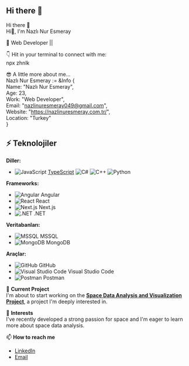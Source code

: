 ## Hi there 👋
Hi there 👋  
Hi👋, I'm Nazlı Nur Esmeray

💼 Web Developer ||  

👇 Hit in your terminal to connect with me:  
npx zhnlk  

😎 A little more about me...  
Nazlı Nur Esmeray := &Info {  
    Name: "Nazlı Nur Esmeray",  
    Age: 23,  
    Work: "Web Developer",  
    Email: "nazlinuresmeray049@gmail.com",  
    Website: "https://nazlinuresmeray.com.tr/",  
    Location: "Turkey"  
}  

## ⚡ Teknolojiler

**Diller:**
- ![JavaScript](https://img.shields.io/badge/JavaScript-%23323330.svg?style=flat&logo=javascript&logoColor=%F7DF1E) [TypeScript](https://img.shields.io/badge/TypeScript-%23007ACC.svg?style=flat&logo=typescript&logoColor=white) ![C#](https://img.shields.io/badge/C%23-%23239120.svg?style=flat&logo=csharp&logoColor=white) ![C++](https://img.shields.io/badge/C%2B%2B-%2300599C.svg?style=flat&logo=cplusplus&logoColor=white) ![Python](https://img.shields.io/badge/Python-%233B74B1.svg?style=flat&logo=python&logoColor=white)

**Frameworks:**
- ![Angular](https://img.shields.io/badge/Angular-%23E23237.svg?style=flat&logo=angular&logoColor=white) Angular
- ![React](https://img.shields.io/badge/React-%23282C34.svg?style=flat&logo=react&logoColor=61DAFB) React
- ![Next.js](https://img.shields.io/badge/Next.js-%23000000.svg?style=flat&logo=next.js&logoColor=white) Next.js
- ![.NET](https://img.shields.io/badge/.NET-%23007ACC.svg?style=flat&logo=.net&logoColor=white) .NET

**Veritabanları:**
- ![MSSQL](https://img.shields.io/badge/Microsoft%20SQL%20Server-%234F5A6A.svg?style=flat&logo=microsoftsqlserver&logoColor=white) MSSQL
- ![MongoDB](https://img.shields.io/badge/MongoDB-%2347A248.svg?style=flat&logo=mongodb&logoColor=white) MongoDB

**Araçlar:**
- ![GitHub](https://img.shields.io/badge/GitHub-%23121011.svg?style=flat&logo=github&logoColor=white) GitHub
- ![Visual Studio Code](https://img.shields.io/badge/Visual%20Studio%20Code-%23007ACC.svg?style=flat&logo=visualstudiocode&logoColor=white) Visual Studio Code
- ![Postman](https://img.shields.io/badge/Postman-%23FF6C37.svg?style=flat&logo=postman&logoColor=white) Postman


🚀 **Current Project**  
I'm about to start working on the **[Space Data Analysis and Visualization Project](https://nazlinuresmeray.com.tr/space-data-analysis-and-visualization/)**, a project I'm deeply interested in.

🌌 **Interests**  
I've recently developed a strong passion for space and I'm eager to learn more about space data analysis.

📫 **How to reach me**  
- [LinkedIn](https://www.linkedin.com/in/nazl%C4%B1-nur-esmeray-155a36213/)  
- [Email](mailto:nazlinuresmeray049@gmail.com)  
